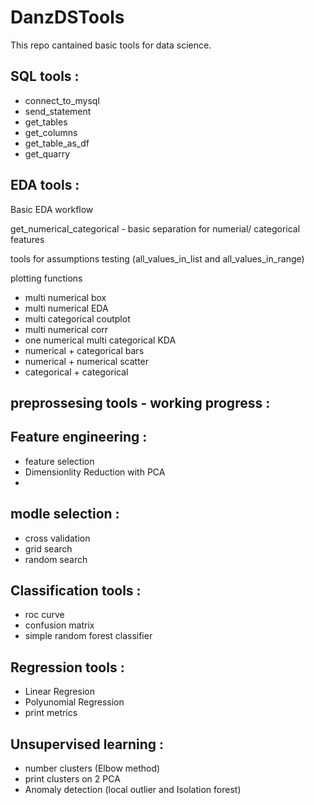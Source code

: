 # DanzDSTools


This repo cantained basic tools for data science.

## SQL tools : 
- connect_to_mysql
- send_statement
- get_tables
- get_columns
- get_table_as_df
- get_quarry


## EDA tools :
Basic EDA workflow

get_numerical_categorical - basic separation for numerial/ categorical features

tools for assumptions testing (all_values_in_list and all_values_in_range)

plotting functions
 - multi numerical box
 - multi numerical EDA
 - multi categorical coutplot
 - multi numerical corr
 - one numerical multi categorical KDA
 - numerical + categorical bars
 - numerical + numerical scatter
 - categorical + categorical 


## preprossesing tools - working progress :

## Feature engineering : 

 - feature selection
 - Dimensionlity Reduction with PCA
 - 


## modle selection :
 - cross validation
 - grid search
 - random search

##  Classification tools : 
 - roc curve
 - confusion matrix
 - simple random forest classifier
 
## Regression tools :
 - Linear Regresion
 - Polyunomial Regression
 - print metrics
 
## Unsupervised learning :
 - number clusters (Elbow method)
 - print clusters on 2 PCA
 - Anomaly detection (local outlier and Isolation forest)

